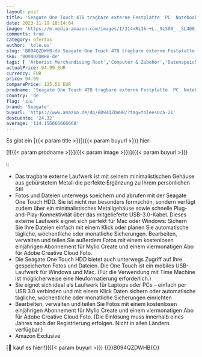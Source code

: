 ```yaml
---
layout: post
title: 'Seagate One Touch 4TB tragbare externe Festplatte  PC  Notebook & Mac  USB 3.0  Space Gray  inkl. 2 Jahre Rescue Service  Modellnr.: STKZ4000404'
date: 2023-11-19 18:14:04
image: 'https://m.media-amazon.com/images/I/314xRi3k-+L._SL500_._SL400_.jpg'
comments: true
category: ofertas
author: 'tole.es'
slug: 'B094QZDWHB-de Seagate One Touch 4TB tragbare externe Festplatte PC...'
sku: 'B094QZDWHB-de'
tags: [ 'Arborist Merchandising Root','Computer & Zubehör','Datenspeicher','Datenspeicher & Netzwerk','Externe Datenspeicher','Externe Festplatten','Externe Speichermedien','IT-Zubehör','Self Service','Special Features Stores','Stores','a4cbee59-f823-40fe-831a-7de64f655f6f_0','a4cbee59-f823-40fe-831a-7de64f655f6f_9501','e26659c6-d1cd-45cb-800b-2f9b432b8572_0','e26659c6-d1cd-45cb-800b-2f9b432b8572_7201','seagate','🇩🇪', ]
actualPrice: 94.99 EUR
currency: EUR
price: 94.99
comparePrice: 125.51 EUR
prodname: 'Seagate One Touch 4TB tragbare externe Festplatte  PC  Notebook & Mac  USB 3.0  Space Gray  inkl. 2 Jahre Rescue Service  Modellnr.: STKZ4000404'
country: 'de'
flag: '🇩🇪'
brand: 'Seagate'
buyurl: 'https://www.amazon.de/dp/B094QZDWHB/?tag=tolees0ca-21'
descuento: '24.32'
average: '114.156666666668'
---
```


Es gibt ein [{{< param title >}}]({{< param buyurl >}}) hier:

[![{{< param prodname >}}]({{< param image >}})]({{< param buyurl >}})

ℹ️:

- Das tragbare externe Laufwerk ist mit seinem minimalistischen Gehäuse aus gebürstetem Metall die perfekte Ergänzung zu Ihrem persönlichen Stil
- Fotos und Dateien unterwegs speichern und abrufen mit der Seagate One Touch HDD. Sie ist nicht nur besonders formschön, sondern verfügt zudem über ein minimalistisches Metallgehäuse sowie schnelle Plug-and-Play-Konnektivität über das mitgelieferte USB-3.0-Kabel. Dieses externe Laufwerk eignet sich perfekt für Mac oder Windows: Sichern Sie Ihre Dateien einfach mit einem Klick oder planen Sie automatische tägliche, wöchentliche oder monatliche Sicherungen. Bearbeiten, verwalten und teilen Sie außerdem Fotos mit einem kostenlosen einjährigen Abonnement für Mylio Create und einem viermonatigen Abo für Adobe Creative Cloud Foto.
- Die Seagate One Touch HDD bietet auch unterwegs Zugriff auf Ihre gespeicherten Fotos und Dateien. Die One Touch ist ein mobiles USB-Laufwerk für Windows und Mac. (Für die Verwendung mit Time Machine ist möglicherweise eine Neuformatierung erforderlich.)
- Sie eignet sich ideal als Laufwerk für Laptops oder PCs – einfach per USB 3.0 verbinden und mit einem Klick Daten sichern oder automatische tägliche, wöchentliche oder monatliche Sicherungen einrichten
- Bearbeiten, verwalten und teilen Sie Fotos mit einem kostenlosen einjährigen Abonnement für Mylio Create und einem viermonatigen Abo für Adobe Creative Cloud Foto. (Die Einlösung muss innerhalb eines Jahres nach der Registrierung erfolgen. Nicht in allen Ländern verfügbar.)
- Amazon Exclusive

[🛒 kauf es hier!!]({{< param buyurl >}})
{{<world>}}B094QZDWHB{{</world>}}
